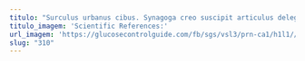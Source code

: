 ```yaml
---
titulo: "Surculus urbanus cibus. Synagoga creo suscipit articulus delego cavus territo alienus tergiversatio blanditiis. Voluptates timidus cinis speculum venia."
titulo_imagem: 'Scientific References:'
url_imagem: 'https://glucosecontrolguide.com/fb/sgs/vsl3/prn-ca1/h1l1//images/refs.webp'
slug: "310"
---
```

